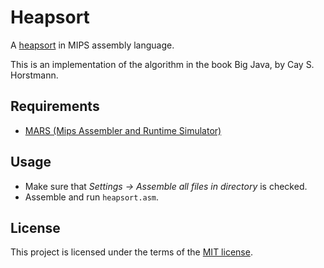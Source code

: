 # Heapsort

A [heapsort](https://en.wikipedia.org/wiki/Heapsort) in MIPS assembly language.

This is an implementation of the algorithm in the book Big Java, by Cay S. Horstmann.

## Requirements

* [MARS (Mips Assembler and Runtime Simulator)](//courses.missouristate.edu/KenVollmar/mars)

## Usage

* Make sure that *Settings -> Assemble all files in directory* is checked.
* Assemble and run `heapsort.asm`.

## License

This project is licensed under the terms of the [MIT license](LICENSE.md).
